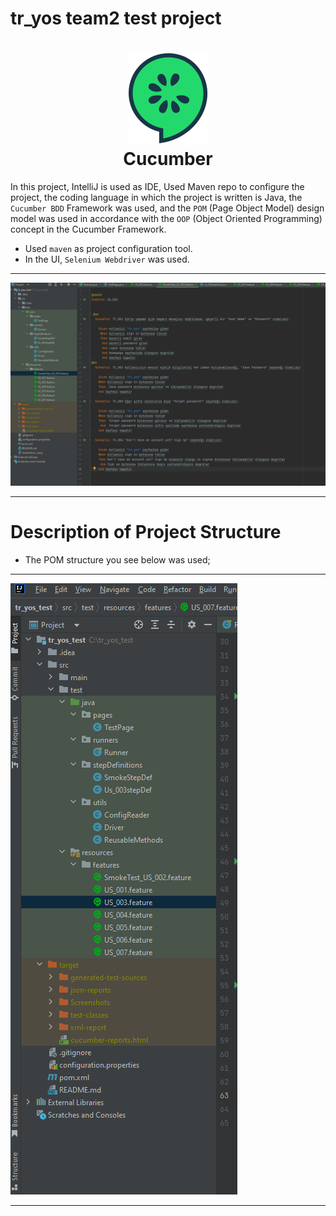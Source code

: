 # tr_yos team2 test project


<h1 align="center">
  <img src="https://raw.githubusercontent.com/cucumber/cucumber-js/4c80df1a25c3bb25dc57d65ab8e5ee842a469826/docs/images/logo.svg" alt="">
  <br>
  Cucumber
</h1>


In this project, IntelliJ is used as IDE, Used Maven repo to configure the project, the coding language in which the project is written is Java, the `Cucumber BDD` Framework was used, and the `POM` (Page Object Model) design model was used in accordance with the `OOP` (Object Oriented Programming) concept in the Cucumber Framework.
* Used `maven` as project configuration tool.
* In the UI, `Selenium Webdriver` was used.
<hr>
<img src="https://github.com/ToKyOzY/tr_yos2_test/blob/master/Screenshot_2.png" alt="">
<hr>
 
# Description of Project Structure
* The POM structure you see below was used;

<hr>
<img src="https://github.com/ToKyOzY/tr_yos2_test/blob/master/Screenshot_1.png" alt="">
<hr>
